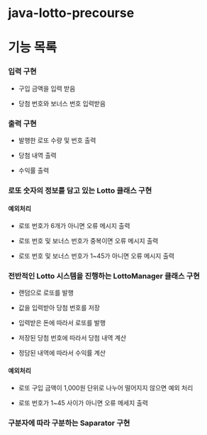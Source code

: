 # java-lotto-precourse


# 기능 목록


### 입력 구현

- 구입 금액을 입력 받음

- 당첨 번호와 보너스 번호 입력받음

### 출력 구현

- 발행한 로또 수량 및 번호 출력

- 당첨 내역 출력

- 수익률 출력


### 로또 숫자의 정보를 담고 있는 Lotto 클래스 구현

#### 예외처리

- 로또 번호가 6개가 아니면 오류 메시지 출력

- 로또 번호 및 보너스 번호가 중복이면 오류 메시지 출력

- 로또 번호 및 보너스 번호가 1~45가 아니면 오류 메시지 출력


### 전반적인 Lotto 시스템을 진행하는 LottoManager 클래스 구현

- 랜덤으로 로또를 발행

- 값을 입력받아 당첨 번호를 저장

- 입력받은 돈에 따라서 로또를 발행

- 저장된 당첨 번호에 따라서 당첨 내역 계산

- 정담된 내역에 따라서 수익률 계산 

#### 예외처리

- 로또 구입 금액이 1,000원 단위로 나누어 떨어지지 않으면 예외 처리

- 로또 번호가 1~45 사이가 아니면 오류 메세지 출력



### 구분자에 따라 구분하는 Saparator 구현


